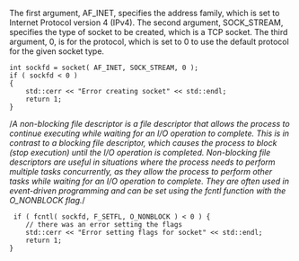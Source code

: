 
The first argument, AF_INET, specifies the address family, which is set to Internet Protocol version 4 (IPv4). The second argument, SOCK_STREAM, specifies the type of socket to be created, which is a TCP socket. The third argument, 0, is for the protocol, which is set to 0 to use the default protocol for the given socket type.
```
int sockfd = socket( AF_INET, SOCK_STREAM, 0 );
if ( sockfd < 0 ) 
{
    std::cerr << "Error creating socket" << std::endl;
    return 1;
}
```

/*A non-blocking file descriptor is a file descriptor that allows the
process to continue executing while waiting for an I/O operation to
complete. This is in contrast to a blocking file descriptor, which
causes the process to block (stop execution) until the I/O operation is
completed. Non-blocking file descriptors are useful in situations where
the process needs to perform multiple tasks concurrently, as they allow
the process to perform other tasks while waiting for an I/O operation to
complete. They are often used in event-driven programming and can be set
using the fcntl function with the O_NONBLOCK flag.*/

```
 if ( fcntl( sockfd, F_SETFL, O_NONBLOCK ) < 0 ) {
    // there was an error setting the flags
    std::cerr << "Error setting flags for socket" << std::endl;
    return 1;
}
```